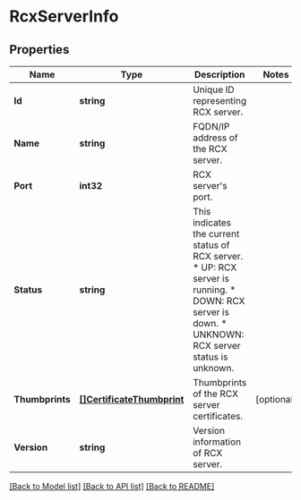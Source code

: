 # RcxServerInfo

## Properties

Name | Type | Description | Notes
------------ | ------------- | ------------- | -------------
**Id** | **string** | Unique ID representing RCX server. | 
**Name** | **string** | FQDN/IP address of the RCX server. | 
**Port** | **int32** | RCX server&#39;s port. | 
**Status** | **string** | This indicates the current status of RCX server. * UP: RCX server is running. * DOWN: RCX server is down. * UNKNOWN: RCX server status is unknown. | 
**Thumbprints** | [**[]CertificateThumbprint**](CertificateThumbprint.md) | Thumbprints of the RCX server certificates. | [optional] 
**Version** | **string** | Version information of RCX server. | 

[[Back to Model list]](../README.md#documentation-for-models) [[Back to API list]](../README.md#documentation-for-api-endpoints) [[Back to README]](../README.md)


